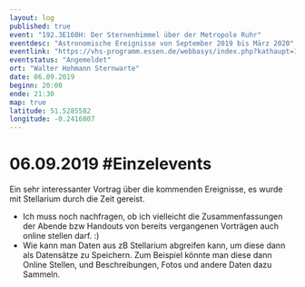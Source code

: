 ```yaml
---
layout: log
published: true
event: "192.3E160H: Der Sternenhimmel über der Metropole Ruhr"
eventdesc: "Astronomische Ereignisse von September 2019 bis März 2020"
eventlink: "https://vhs-programm.essen.de/webbasys/index.php?kathaupt=11&knr=192.3E160H"
eventstatus: "Angemeldet"
ort: "Walter Hohmann Sternwarte"
date: 06.09.2019
beginn: 20:00
ende: 21:30
map: true
latitude: 51.5285582
longitude: -0.2416807
---
```


# 06.09.2019 #Einzelevents

Ein sehr interessanter Vortrag über die kommenden Ereignisse, es wurde mit Stellarium durch die Zeit gereist.

+ Ich muss noch nachfragen, ob ich vielleicht die Zusammenfassungen der Abende bzw Handouts von bereits vergangenen Vorträgen auch online stellen darf. :)
+ Wie kann man Daten aus zB Stellarium abgreifen kann, um diese dann als Datensätze zu Speichern. Zum Beispiel könnte man diese dann Online Stellen, und Beschreibungen, Fotos und andere Daten dazu Sammeln.
